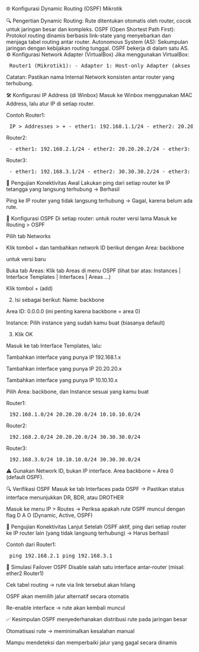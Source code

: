 🌐 Konfigurasi Dynamic Routing (OSPF) Mikrotik <br>

🔍 Pengertian
Dynamic Routing: Rute ditentukan otomatis oleh router, cocok untuk jaringan besar dan kompleks. OSPF (Open Shortest Path First): Protokol routing dinamis berbasis link-state yang menyebarkan dan menjaga tabel routing antar router. Autonomous System (AS): Sekumpulan jaringan dengan kebijakan routing tunggal. OSPF bekerja di dalam satu AS.
⚙️ Konfigurasi Network Adapter (VirtualBox)
Jika menggunakan VirtualBox:

<pre> Router1 (Mikrotik1): - Adapter 1: Host-only Adapter (akses Winbox dari laptop) - Adapter 2: Internal Network (misal: inet1) → ke Router2 - Adapter 3: Internal Network (misal: inet3) → ke Router3 Router2 (Mikrotik2): - Adapter 1: Host-only Adapter - Adapter 2: Internal Network: inet1 - Adapter 3: Internal Network: inet2 (ke Router3) Router3 (Mikrotik3): - Adapter 1: Host-only Adapter - Adapter 2: Internal Network: inet2 - Adapter 3: Internal Network: inet3 </pre>
Catatan: Pastikan nama Internal Network konsisten antar router yang terhubung.

🛠️ Konfigurasi IP Address (di Winbox)
Masuk ke Winbox menggunakan MAC Address, lalu atur IP di setiap router.

Contoh Router1:

<pre> IP > Addresses > + - ether1: 192.168.1.1/24 - ether2: 20.20.20.1/24 - ether3: 10.10.10.1/24 </pre>
Router2:

<pre> - ether1: 192.168.2.1/24 - ether2: 20.20.20.2/24 - ether3: 30.30.30.1/24 </pre>
Router3:

<pre> - ether1: 192.168.3.1/24 - ether2: 30.30.30.2/24 - ether3: 10.10.10.2/24 </pre>
🧪 Pengujian Konektivitas Awal
Lakukan ping dari setiap router ke IP tetangga yang langsung terhubung → Berhasil

Ping ke IP router yang tidak langsung terhubung → Gagal, karena belum ada rute.

🔁 Konfigurasi OSPF
Di setiap router:
untuk router versi lama
Masuk ke Routing > OSPF

Pilih tab Networks

Klik tombol + dan tambahkan network ID berikut dengan Area: backbone


untuk versi baru

Buka tab Areas:
Klik tab Areas di menu OSPF (lihat bar atas: Instances | Interface Templates | Interfaces | Areas ...)

Klik tombol + (add)

2. Isi sebagai berikut:
Name: backbone

Area ID: 0.0.0.0 (ini penting karena backbone = area 0)

Instance: Pilih instance yang sudah kamu buat (biasanya default)

3. Klik OK

Masuk ke tab Interface Templates, lalu:

Tambahkan interface yang punya IP 192.168.1.x

Tambahkan interface yang punya IP 20.20.20.x

Tambahkan interface yang punya IP 10.10.10.x

Pilih Area: backbone, dan Instance sesuai yang kamu buat

Router1:

<pre> 192.168.1.0/24 20.20.20.0/24 10.10.10.0/24 </pre>
Router2:

<pre> 192.168.2.0/24 20.20.20.0/24 30.30.30.0/24 </pre>
Router3:

<pre> 192.168.3.0/24 10.10.10.0/24 30.30.30.0/24 </pre>
⚠️ Gunakan Network ID, bukan IP interface. Area backbone = Area 0 (default OSPF).

🔍 Verifikasi OSPF
Masuk ke tab Interfaces pada OSPF → Pastikan status interface menunjukkan DR, BDR, atau DROTHER

Masuk ke menu IP > Routes → Periksa apakah rute OSPF muncul dengan flag D A O (Dynamic, Active, OSPF)

🧪 Pengujian Konektivitas Lanjut
Setelah OSPF aktif, ping dari setiap router ke IP router lain (yang tidak langsung terhubung) → Harus berhasil

Contoh dari Router1:

<pre> ping 192.168.2.1 ping 192.168.3.1 </pre>
🔄 Simulasi Failover OSPF
Disable salah satu interface antar-router (misal: ether2 Router1)

Cek tabel routing → rute via link tersebut akan hilang

OSPF akan memilih jalur alternatif secara otomatis

Re-enable interface → rute akan kembali muncul

✅ Kesimpulan
OSPF menyederhanakan distribusi rute pada jaringan besar

Otomatisasi rute → meminimalkan kesalahan manual

Mampu mendeteksi dan memperbaiki jalur yang gagal secara dinamis
